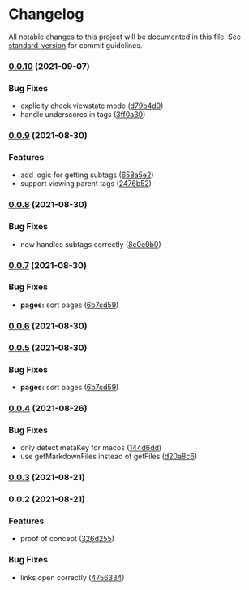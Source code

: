 # Changelog

All notable changes to this project will be documented in this file. See [standard-version](https://github.com/conventional-changelog/standard-version) for commit guidelines.

### [0.0.10](https://github.com/Aidurber/tag-page-preview/compare/0.0.9...0.0.10) (2021-09-07)


### Bug Fixes

* explicity check viewstate mode ([d79b4d0](https://github.com/Aidurber/tag-page-preview/commit/d79b4d0a32f01b1c027831a33049e2005779c799))
* handle underscores in tags ([3ff0a30](https://github.com/Aidurber/tag-page-preview/commit/3ff0a3041ef6371b67b0aa9341dc5afbaed80bef))

### [0.0.9](https://github.com/Aidurber/tag-page-preview/compare/0.0.8...0.0.9) (2021-08-30)


### Features

* add logic for getting subtags ([658a5e2](https://github.com/Aidurber/tag-page-preview/commit/658a5e2dd5dab65e636d0f4f70b7033a48870717))
* support viewing parent tags ([2476b52](https://github.com/Aidurber/tag-page-preview/commit/2476b52e72267c9e45acf14a6f3b982393dd8805))

### [0.0.8](https://github.com/Aidurber/tag-page-preview/compare/0.0.7...0.0.8) (2021-08-30)


### Bug Fixes

* now handles subtags correctly ([8c0e9b0](https://github.com/Aidurber/tag-page-preview/commit/8c0e9b0b0c90011eefac78caf38cc98b5f5336b3))

### [0.0.7](https://github.com/Aidurber/tag-page-preview/compare/0.0.4...0.0.7) (2021-08-30)


### Bug Fixes

* **pages:** sort pages ([6b7cd59](https://github.com/Aidurber/tag-page-preview/commit/6b7cd59dc051501919ed9fc7cf889c43a5971c07))

### [0.0.6](https://github.com/Aidurber/tag-page-preview/compare/0.0.5...0.0.6) (2021-08-30)

### [0.0.5](https://github.com/Aidurber/tag-page-preview/compare/0.0.4...0.0.5) (2021-08-30)


### Bug Fixes

* **pages:** sort pages ([6b7cd59](https://github.com/Aidurber/tag-page-preview/commit/6b7cd59dc051501919ed9fc7cf889c43a5971c07))

### [0.0.4](https://github.com/Aidurber/tag-page-preview/compare/0.0.3...0.0.4) (2021-08-26)


### Bug Fixes

* only detect metaKey for macos ([144d6dd](https://github.com/Aidurber/tag-page-preview/commit/144d6dd132818140966b8bafa3695b385e65be91))
* use getMarkdownFiles instead of getFiles ([d20a8c6](https://github.com/Aidurber/tag-page-preview/commit/d20a8c6a380a0811d6369bbe1414283edf0eabff))

### [0.0.3](https://github.com/Aidurber/tag-page-preview/compare/0.0.2...0.0.3) (2021-08-21)

### 0.0.2 (2021-08-21)


### Features

* proof of concept ([326d255](https://github.com/Aidurber/tag-page-preview/commit/326d255cc5b2b4dc8189abdf0204b1e339cf11d8))


### Bug Fixes

* links open correctly ([4756334](https://github.com/Aidurber/tag-page-preview/commit/475633439306cf013b82a9d270e01a3e5b0a79e0))
